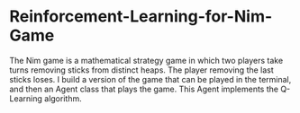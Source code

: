 # Reinforcement-Learning-for-Nim-Game
The Nim game is a mathematical strategy game in which two players take turns removing sticks from distinct heaps. The player removing the last sticks loses. I build a version of the game that can be played in the terminal, and then an Agent class that plays the game. This Agent implements the Q-Learning algorithm. 
